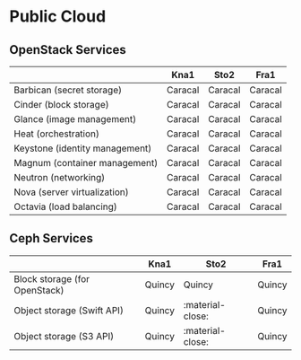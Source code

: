 # Public Cloud

## OpenStack Services

|                                | Kna1    | Sto2    | Fra1    |
| ------------------------------ | ------- | ------  | ------- |
| Barbican (secret storage)      | Caracal | Caracal | Caracal |
| Cinder (block storage)         | Caracal | Caracal | Caracal |
| Glance (image management)      | Caracal | Caracal | Caracal |
| Heat (orchestration)           | Caracal | Caracal | Caracal |
| Keystone (identity management) | Caracal | Caracal | Caracal |
| Magnum (container management)  | Caracal | Caracal | Caracal |
| Neutron (networking)           | Caracal | Caracal | Caracal |
| Nova (server virtualization)   | Caracal | Caracal | Caracal |
| Octavia (load balancing)       | Caracal | Caracal | Caracal |


## Ceph Services

|                               | Kna1   | Sto2             | Fra1   |
| --------------------------    | ------ | ------           | -----  |
| Block storage (for OpenStack) | Quincy | Quincy           | Quincy |
| Object storage (Swift API)    | Quincy | :material-close: | Quincy |
| Object storage (S3 API)       | Quincy | :material-close: | Quincy |
